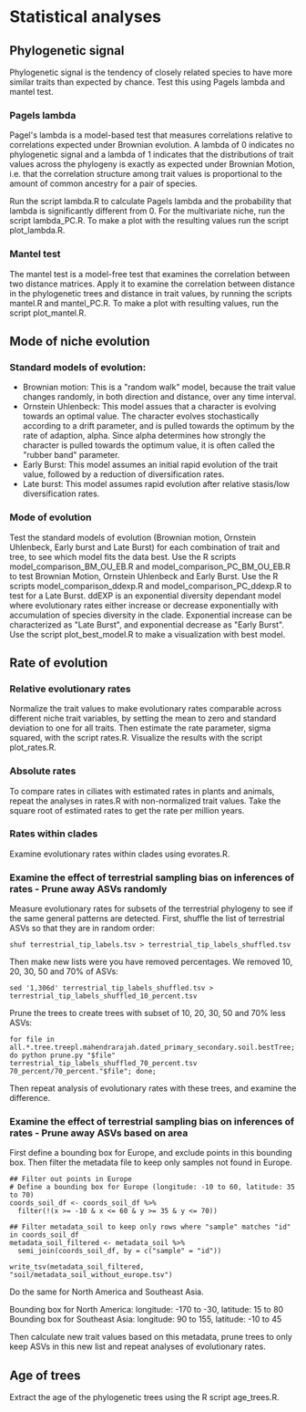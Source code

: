 # Statistical analyses
## Phylogenetic signal
Phylogenetic signal is the tendency of closely related species to have more similar traits than expected by chance. Test this using Pagels lambda and mantel test. 
### Pagels lambda
Pagel's lambda is a model-based test that measures correlations relative to correlations expected under Brownian evolution. A lambda of 0 indicates no phylogenetic signal and a lambda of 1 indicates that the distributions of trait values across the phylogeny is exactly as expected under Brownian Motion, i.e. that the correlation structure among trait values is proportional to the amount of common ancestry for a pair of species. 

Run the script lambda.R to calculate Pagels lambda and the probability that lambda is significantly different from 0. For the multivariate niche, run the script lambda_PC.R. To make a plot with the resulting values run the script plot_lambda.R. 

### Mantel test
The mantel test is a model-free test that examines the correlation between two distance matrices. Apply it to examine the correlation between distance in the phylogenetic trees and distance in trait values, by running the scripts mantel.R and mantel_PC.R. To make a plot with resulting values, run the script plot_mantel.R.

## Mode of niche evolution
### Standard models of evolution: 
- Brownian motion: This is a "random walk" model, because the trait value changes randomly, in both direction and distance, over any time interval.
- Ornstein Uhlenbeck: This model assues that a character is evolving towards an optimal value. The character evolves stochastically according to a drift parameter, and is pulled towards the optimum by the rate of adaption, alpha. Since alpha determines how strongly the character is pulled towards the optimum value, it is often called the "rubber band" parameter.
- Early Burst: This model assumes an initial rapid evolution of the trait value, followed by a reduction of diversification rates.
- Late burst: This model assumes rapid evolution after relative stasis/low diversification rates. 

### Mode of evolution 
Test the standard models of evolution (Brownian motion, Ornstein Uhlenbeck, Early burst and Late Burst) for each combination of trait and tree, to see which model fits the data best. Use the R scripts model_comparison_BM_OU_EB.R and model_comparison_PC_BM_OU_EB.R to test Brownian Motion, Ornstein Uhlenbeck and Early Burst. Use the R scripts model_comparison_ddexp.R and model_comparison_PC_ddexp.R to test for a Late Burst. ddEXP is an exponential diversity dependant model where evolutionary rates either increase or decrease exponentially with accumulation of species diversity in the clade. Exponential increase can be characterized as "Late Burst", and exponential decrease as "Early Burst". Use the script plot_best_model.R to make a visualization with best model. 

## Rate of evolution 
### Relative evolutionary rates
Normalize the trait values to make evolutionary rates comparable across different niche trait variables, by setting the mean to zero and standard deviation to one for all traits. Then estimate the rate parameter, sigma squared, with the script rates.R. Visualize the results with the script plot_rates.R. 

### Absolute rates
To compare rates in ciliates with estimated rates in plants and animals, repeat the analyses in rates.R with non-normalized trait values. Take the square root of estimated rates to get the rate per million years. 

### Rates within clades
Examine evolutionary rates within clades using evorates.R. 

### Examine the effect of terrestrial sampling bias on inferences of rates - Prune away ASVs randomly
Measure evolutionary rates for subsets of the terrestrial phylogeny to see if the same general patterns are detected. First, shuffle the list of terrestrial ASVs so that they are in random order: 

```
shuf terrestrial_tip_labels.tsv > terrestrial_tip_labels_shuffled.tsv
```

Then make new lists were you have removed percentages. We removed 10, 20, 30, 50 and 70% of ASVs: 

```
sed '1,306d' terrestrial_tip_labels_shuffled.tsv > terrestrial_tip_labels_shuffled_10_percent.tsv
```

Prune the trees to create trees with subset of 10, 20, 30, 50 and 70% less ASVs: 

```
for file in all.*.tree.treepl.mahendrarajah.dated_primary_secondary.soil.bestTree; do python prune.py "$file" terrestrial_tip_labels_shuffled_70_percent.tsv 70_percent/70_percent."$file"; done;
```

Then repeat analysis of evolutionary rates with these trees, and examine the difference. 

### Examine the effect of terrestrial sampling bias on inferences of rates - Prune away ASVs based on area

First define a bounding box for Europe, and exclude points in this bounding box. Then filter the metadata file to keep only samples not found in Europe. 

```
## Filter out points in Europe
# Define a bounding box for Europe (longitude: -10 to 60, latitude: 35 to 70)
coords_soil_df <- coords_soil_df %>%
  filter(!(x >= -10 & x <= 60 & y >= 35 & y <= 70))

## Filter metadata_soil to keep only rows where "sample" matches "id" in coords_soil_df
metadata_soil_filtered <- metadata_soil %>%
  semi_join(coords_soil_df, by = c("sample" = "id"))

write_tsv(metadata_soil_filtered, "soil/metadata_soil_without_europe.tsv")
```

Do the same for North America and Southeast Asia. 

Bounding box for North America: longitude: -170 to -30, latitude: 15 to 80   
Bounding box for Southeast Asia: longitude: 90 to 155, latitude: -10 to 45

Then calculate new trait values based on this metadata, prune trees to only keep ASVs in this new list and repeat analyses of evolutionary rates. 

## Age of trees
Extract the age of the phylogenetic trees using the R script age_trees.R. 

